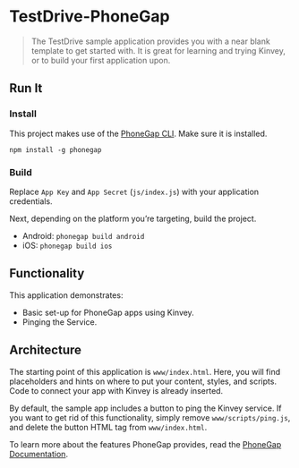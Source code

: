 # TestDrive-PhoneGap

> The TestDrive sample application provides you with a near blank template to get started with. It is great for learning and trying Kinvey, or to build your first application upon.

## Run It

### Install
This project makes use of the [PhoneGap CLI](https://github.com/mwbrooks/phonegap-cli). Make sure it is installed.

`npm install -g phonegap`

### Build
Replace `App Key` and `App Secret` (`js/index.js`) with your application credentials.

Next, depending on the platform you’re targeting, build the project.

* Android: `phonegap build android`
* iOS: `phonegap build ios`

## Functionality
This application demonstrates:

* Basic set-up for PhoneGap apps using Kinvey.
* Pinging the Service.

## Architecture
The starting point of this application is `www/index.html`. Here, you will find placeholders and hints on where to put your content, styles, and scripts. Code to connect your app with Kinvey is already inserted.

By default, the sample app includes a button to ping the Kinvey service. If you want to get rid of this functionality, simply remove `www/scripts/ping.js`, and delete the button HTML tag from `www/index.html`.

To learn more about the features PhoneGap provides, read the [PhoneGap Documentation](http://docs.phonegap.com/en/latest/index.html).